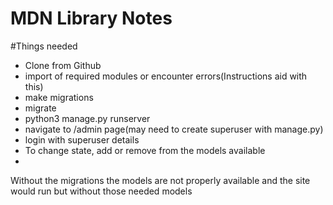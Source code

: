 # MDN Library Notes

#Things needed
- Clone from Github
- import of required modules or encounter errors(Instructions aid with this)
- make migrations
- migrate
- python3 manage.py runserver
- navigate to /admin page(may need to create superuser with manage.py)
- login with superuser details
- To change state, add or remove from the models available
-

Without the migrations the models are not properly available and the site would run but without those needed models
